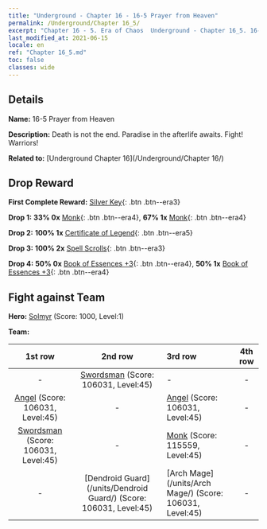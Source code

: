 ```yaml
---
title: "Underground - Chapter 16 - 16-5 Prayer from Heaven"
permalink: /Underground/Chapter 16_5/
excerpt: "Chapter 16 - 5. Era of Chaos  Underground - Chapter 16_5. 16-5 Prayer from Heaven"
last_modified_at: 2021-06-15
locale: en
ref: "Chapter 16_5.md"
toc: false
classes: wide
---
```


## Details

 **Name:** 16-5 Prayer from Heaven

 **Description:** Death is not the end. Paradise in the afterlife awaits. Fight! Warriors!

 **Related to:** [Underground Chapter 16](/Underground/Chapter 16/)

## Drop Reward

 **First Complete Reward:** [Silver Key](/Items/con_693/){: .btn .btn--era3}

 **Drop 1:** **33% 0x** [Monk](/Items/unt_194/){: .btn .btn--era4}, **67% 1x** [Monk](/Items/unt_194/){: .btn .btn--era4}

 **Drop 2:** **100% 1x** [Certificate of Legend](/Items/mat_67/){: .btn .btn--era5}

 **Drop 3:** **100% 2x** [Spell Scrolls](/Items/con_694/){: .btn .btn--era3}

 **Drop 4:** **50% 0x** [Book of Essences +3](/Items/mat_60/){: .btn .btn--era4}, **50% 1x** [Book of Essences +3](/Items/mat_60/){: .btn .btn--era4}


## Fight against Team
 **Hero:** [Solmyr](/heroes/Solmyr/) (Score: 1000, Level:1)

 **Team:**


  | 1st row | 2nd row | 3rd row | 4th row |
  |:----:|:----:|:----|:----:|
  | - | [Swordsman](/units/Swordsman/) (Score: 106031, Level:45)  | - | - |
  | [Angel](/units/Angel/) (Score: 106031, Level:45)  | - | [Angel](/units/Angel/) (Score: 106031, Level:45)  | - |
  | [Swordsman](/units/Swordsman/) (Score: 106031, Level:45)  | - | [Monk](/units/Monk/) (Score: 115559, Level:45)  | - |
  | - | [Dendroid Guard](/units/Dendroid Guard/) (Score: 106031, Level:45)  | [Arch Mage](/units/Arch Mage/) (Score: 106031, Level:45)  | - |


